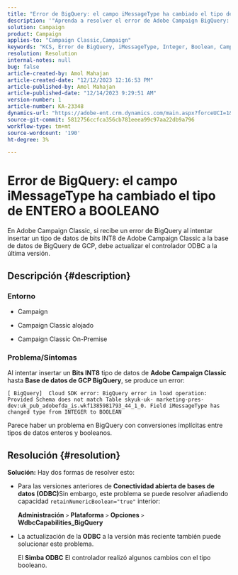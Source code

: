 ```yaml
---
title: "Error de BigQuery: el campo iMessageType ha cambiado el tipo de ENTERO a BOOLEANO"
description: '"Aprenda a resolver el error de Adobe Campaign BigQuery: el campo iMessageType ha cambiado el tipo de ENTERO a BOOLEANO".'
solution: Campaign
product: Campaign
applies-to: "Campaign Classic,Campaign"
keywords: "KCS, Error de BigQuery, iMessageType, Integer, Boolean, Campaign, Campaign Classic"
resolution: Resolution
internal-notes: null
bug: false
article-created-by: Amol Mahajan
article-created-date: "12/12/2023 12:16:53 PM"
article-published-by: Amol Mahajan
article-published-date: "12/14/2023 9:29:51 AM"
version-number: 1
article-number: KA-23348
dynamics-url: "https://adobe-ent.crm.dynamics.com/main.aspx?forceUCI=1&pagetype=entityrecord&etn=knowledgearticle&id=6b47f754-e898-ee11-be37-6045bd006295"
source-git-commit: 5812756ccfca356cb781eeea99c97aa22db9a796
workflow-type: tm+mt
source-wordcount: '190'
ht-degree: 3%

---
```


# Error de BigQuery: el campo iMessageType ha cambiado el tipo de ENTERO a BOOLEANO


En Adobe Campaign Classic, si recibe un error de BigQuery al intentar insertar un tipo de datos de bits INT8 de Adobe Campaign Classic a la base de datos de BigQuery de GCP, debe actualizar el controlador ODBC a la última versión.

## Descripción {#description}


### <b>Entorno</b>

- Campaign


- Campaign Classic alojado


- Campaign Classic On-Premise




### <b>Problema/Síntomas</b>

Al intentar insertar un <b>Bits INT8</b> tipo de datos de <b>Adobe Campaign Classic</b> hasta <b>Base de datos de GCP BigQuery</b>, se produce un error:


```
[ BigQuery]  Cloud SDK error: BigQuery error in load operation: Provided Schema does not match Table skyuk-uk- marketing-pres-dev:uk_pub_adobefda_is.wkf1385981793_44_1_0. Field iMessageType has changed type from INTEGER to BOOLEAN
```



Parece haber un problema en BigQuery con conversiones implícitas entre tipos de datos enteros y booleanos.


## Resolución {#resolution}

<b>Solución:</b>
Hay dos formas de resolver esto:

- Para las versiones anteriores de <b>Conectividad abierta de bases de datos (ODBC)</b>Sin embargo, este problema se puede resolver añadiendo capacidad `retainNumericBoolean="true"` interior:



  <b>Administración</b> `>`  <b>Plataforma</b> `>`  <b>Opciones</b> `>`  <b>WdbcCapabilities_BigQuery</b>


- La actualización de la <b>ODBC</b> a la versión más reciente también puede solucionar este problema.



  El <b>Simba ODBC</b> El controlador realizó algunos cambios con el tipo booleano.

